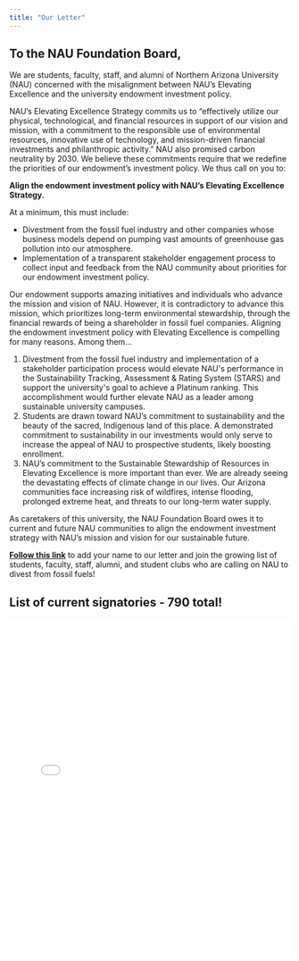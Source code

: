 ```yaml
---
title: "Our Letter"
---
```


<style>
.article-meta {
    display: none;
}
</style>

## To the NAU Foundation Board,

We are students, faculty, staff, and alumni of Northern Arizona University (NAU) concerned with the misalignment between NAU’s Elevating Excellence and the university endowment investment policy.

NAU’s Elevating Excellence Strategy commits us to “effectively utilize our physical, technological, and financial resources in support of our vision and mission, with a commitment to the responsible use of environmental resources, innovative use of technology, and mission-driven financial investments and philanthropic activity.” NAU also promised carbon neutrality by 2030. We believe these commitments require that we redefine the priorities of our endowment’s investment policy. We thus call on you to:

**Align the endowment investment policy with NAU’s Elevating Excellence Strategy.**

At a minimum, this must include:

* Divestment from the fossil fuel industry and other companies whose business models depend on pumping vast amounts of greenhouse gas pollution into our atmosphere.
* Implementation of a transparent stakeholder engagement process to collect input and feedback from the NAU community about priorities for our endowment investment policy. 

Our endowment supports amazing initiatives and individuals who advance the mission and vision of NAU. However, it is contradictory to advance this mission, which prioritizes long-term environmental stewardship, through the financial rewards of being a shareholder in fossil fuel companies. Aligning the endowment investment policy with Elevating Excellence is compelling for many reasons. Among them…

1. Divestment from the fossil fuel industry and implementation of a stakeholder participation process would elevate NAU's performance in the Sustainability Tracking, Assessment & Rating System (STARS) and support the university's goal to achieve a Platinum ranking. This accomplishment would further elevate NAU as a leader among sustainable university campuses.
2. Students are drawn toward NAU’s commitment to sustainability and the beauty of the sacred, Indigenous land of this place. A demonstrated commitment to sustainability in our investments would only serve to increase the appeal of NAU to prospective students, likely boosting enrollment.
3. NAU’s commitment to the Sustainable Stewardship of Resources in Elevating Excellence is more important than ever. We are already seeing the devastating effects of climate change in our lives. Our Arizona communities face increasing risk of wildfires, intense flooding, prolonged extreme heat, and threats to our long-term water supply.

As caretakers of this university, the NAU Foundation Board owes it to current and future NAU communities to align the endowment investment strategy with NAU’s mission and vision for our sustainable future. 

<a href="https://docs.google.com/forms/d/e/1FAIpQLSd2rUWwhlmpTKK1G0pliGEW8WNCGbH7koF7B42uq20HuBPd7Q/viewform?usp=sf_link" target="_blank"><b>Follow this link</b></a> to add your name to our letter and join the growing list of students, faculty, staff, alumni, and student clubs who are calling on NAU to divest from fossil fuels!

## List of current signatories - 790 total! 

<iframe src="/includes/signatures.html" width="100%" height="600" style="border:none;"></iframe>